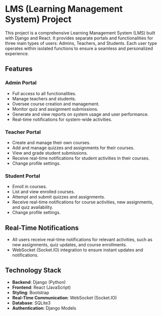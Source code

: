 # LMS (Learning Management System) Project

This project is a comprehensive Learning Management System (LMS) built with Django and React. It provides separate portals and functionalities for three main types of users: Admins, Teachers, and Students. Each user type operates within isolated functions to ensure a seamless and personalized experience.

## Features

### Admin Portal
- Full access to all functionalities.
- Manage teachers and students.
- Oversee course creation and management.
- Monitor quiz and assignment submissions.
- Generate and view reports on system usage and user performance.
- Real-time notifications for system-wide activities.

### Teacher Portal
- Create and manage their own courses.
- Add and manage quizzes and assignments for their courses.
- View and grade student submissions.
- Receive real-time notifications for student activities in their courses.
- Change profile settings.

### Student Portal
- Enroll in courses.
- List and view enrolled courses.
- Attempt and submit quizzes and assignments.
- Receive real-time notifications for course activities, new assignments, and quiz availability.
- Change profile settings.

## Real-Time Notifications
- All users receive real-time notifications for relevant activities, such as new assignments, quiz updates, and course enrollments.
- WebSocket (Socket.IO) integration to ensure instant updates and notifications.

## Technology Stack
- **Backend**: Django (Python)
- **Frontend**: React (JavaScript)
- **Styling**: Bootstrap 
- **Real-Time Communication**: WebSocket (Socket.IO)
- **Database**: SQLite3
- **Authentication**: Django Models



